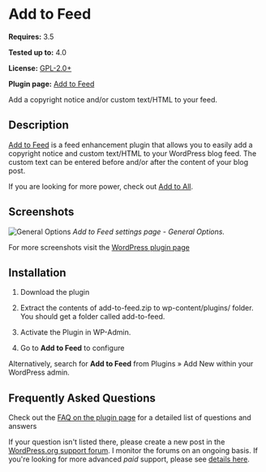 # Add to Feed

__Requires:__ 3.5

__Tested up to:__ 4.0

__License:__ [GPL-2.0+](http://www.gnu.org/licenses/gpl-2.0.html)

__Plugin page:__ <a href="http://ajaydsouza.com/wordpress/plugins/add-to-feed/">Add to Feed</a>

Add a copyright notice and/or custom text/HTML to your feed.

## Description

<a href="http://ajaydsouza.com/wordpress/plugins/add-to-feed/">Add to Feed</a> is a feed enhancement plugin that allows you to easily add a copyright notice and custom text/HTML to your WordPress blog feed. The custom text can be entered before and/or after the content of your blog post.

If you are looking for more power, check out <a href="http://ajaydsouza.com/wordpress/plugins/add-to-all/">Add to All</a>.


## Screenshots
![General Options](https://raw.github.com/ajaydsouza/add-to-feed/master/screenshot-1.png)
_Add to Feed settings page - General Options._

For more screenshots visit the <a href="http://wordpress.org/plugins/add-to-feed/screenshots/">WordPress plugin page</a>

## Installation

1. Download the plugin

2. Extract the contents of add-to-feed.zip to wp-content/plugins/ folder. You should get a folder called add-to-feed.

3. Activate the Plugin in WP-Admin. 

4. Go to **Add to Feed** to configure

Alternatively, search for **Add to Feed** from Plugins &raquo; Add New within your WordPress admin.


## Frequently Asked Questions

Check out the <a href="http://wordpress.org/plugins/add-to-feed/faq/">FAQ on the plugin page</a> for a detailed list of questions and answers

If your question isn't listed there, please create a new post in the <a href="http://wordpress.org/support/plugin/add-to-feed">WordPress.org support forum</a>. I monitor the forums on an ongoing basis. If you're looking for more advanced _paid_ support, please see <a href="http://ajaydsouza.com/support/">details here</a>.
